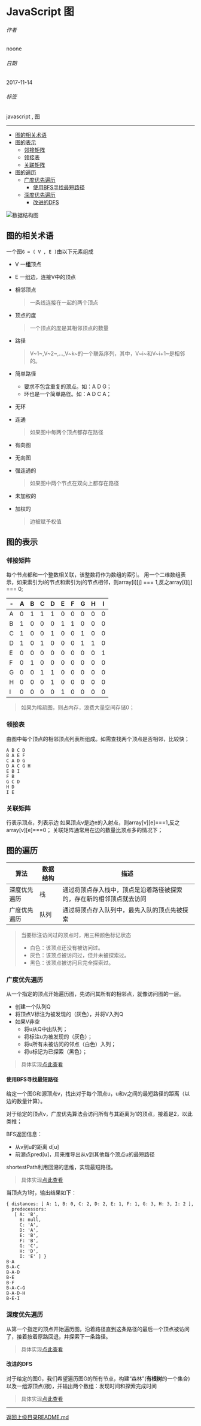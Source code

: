 # JavaScript 图

###### 作者

noone

###### 日期

2017-11-14

###### 标签

javascript , 图

--------------------------------------------------------------------------------


<!-- @import "[TOC]" {cmd="toc" depthFrom=2 depthTo=5 orderedList=false} -->
<!-- code_chunk_output -->

* [图的相关术语](#图的相关术语)
* [图的表示](#图的表示)
	* [邻接矩阵](#邻接矩阵)
	* [领接表](#领接表)
	* [关联矩阵](#关联矩阵)
* [图的遍历](#图的遍历)
	* [广度优先遍历](#广度优先遍历)
		* [使用BFS寻找最短路径](#使用bfs寻找最短路径)
	* [深度优先遍历](#深度优先遍历)
		* [改进的DFS](#改进的dfs)

<!-- /code_chunk_output -->

![数据结构图](./pg1.jpeg)

## 图的相关术语
一个图`G = ( V , E )`由以下元素组成
- V 一**组**顶点
- E 一组边，连接V中的顶点
- 相邻顶点
  > 一条线连接在一起的两个顶点

- 顶点的度
  > 一个顶点的度是其相邻顶点的数量

- 路径
  > V~1~,V~2~,...,V~k~的一个联系序列，其中，V~i~和V~i+1~是相邻的。

- 简单路径
  - 要求不包含重复的顶点。如：A D G；
  - 环也是一个简单路径。如：A D C A；

- 无环
- 连通
  > 如果图中每两个顶点都存在路径
- 有向图
- 无向图
- 强连通的
  > 如果图中两个节点在双向上都存在路径
- 未加权的
- 加权的
  > 边被赋予权值

## 图的表示

### 邻接矩阵

每个节点都和一个整数相关联，该整数将作为数组的索引。
用一个二维数组表示，如果索引为i的节点和索引为j的节点相邻，则array[i][j] === 1,反之array[i][j] === 0;

|  -  | A   | B   | C   | D   | E   | F   | G   | H   | I   |
| --- | --- | --- | --- | --- | --- | --- | --- | --- | --- |
| A   | 0   | 1   | 1   | 1   | 0   | 0   | 0   | 0   | 0   |
| B   | 1   | 0   | 0   | 0   | 1   | 1   | 0   | 0   | 0   |
| C   | 1   | 0   | 0   | 1   | 0   | 0   | 1   | 0   | 0   |
| D   | 1   | 0   | 1   | 0   | 0   | 0   | 1   | 1   | 0   |
| E   | 0   | 0   | 0   | 0   | 0   | 0   | 0   | 0   | 1   |
| F   | 0   | 1   | 0   | 0   | 0   | 0   | 0   | 0   | 0   |
| G   | 0   | 0   | 1   | 1   | 0   | 0   | 0   | 0   | 0   |
| H   | 0   | 0   | 0   | 1   | 0   | 0   | 0   | 0   | 0   |
| I   | 0   | 0   | 0   | 0   | 1   | 0   | 0   | 0   | 0   |


> 如果为稀疏图，则占内存，浪费大量空间存储0；

### 领接表
由图中每个顶点的相邻顶点列表所组成。如需查找两个顶点是否相邻，比较快；
```
A B C D
B A E F
C A D G
D A C G H
E B I
F B
G C D
H D
I E
```
### 关联矩阵
行表示顶点，列表示边
如果顶点v是边e的入射点，则array[v][e]===1,反之array[v][e]===0；
关联矩阵通常用在边的数量比顶点多的情况下；

## 图的遍历

| 算法         | 数据结构 | 描述                                                                 |
| ------------ | -------- | -------------------------------------------------------------------- |
| 深度优先遍历 | 栈       | 通过将顶点存入栈中，顶点是沿着路径被探索的，存在新的相邻顶点就去访问 |
| 广度优先遍历 | 队列         |  通过将顶点存入队列中，最先入队的顶点先被探索                                                                    |

> 当要标注访问过的顶点时，用三种颜色标记状态
> - 白色：该顶点还没有被访问过。
> - 灰色：该顶点被访问过，但并未被探索过。
> - 黑色：该顶点被访问且完全探索过。

### 广度优先遍历

从一个指定的顶点开始遍历图，先访问其所有的相邻点，就像访问图的一层。
- 创建一个队列Q
- 将顶点V标注为被发现的（灰色），并将V入列Q
- 如果V非空
  - 将u从Q中出队列；
  - 将标注u为被发现的（灰色）；
  - 将u所有未被访问的邻点（白色）入列；
  - 将u标记为已探索（黑色）；

> 具体实现[点此查看](../../algorithms/graph/广度优先探索算法.js)
#### 使用BFS寻找最短路径

给定一个图G和源顶点v，找出对于每个顶点u，u和v之间的最短路径的距离（以边的数量计算）。

对于给定的顶点v，广度优先算法会访问所有与其距离为1的顶点，接着是2，以此类推；

BFS返回信息：
- 从v到u的距离 d[u]
- 前溯点pred[u]，用来推导出从v到其他每个顶点u的最短路径

shortestPath利用回溯的思维，实现最短路径。

> 具体实现[点此查看](../../algorithms/graph/改进的广度优先探索算法.js)

当顶点为1时，输出结果如下：
```
{ distances: [ A: 1, B: 0, C: 2, D: 2, E: 1, F: 1, G: 3, H: 3, I: 2 ],
  predecessors:
   [ A: 'B',
     B: null,
     C: 'A',
     D: 'A',
     E: 'B',
     F: 'B',
     G: 'C',
     H: 'D',
     I: 'E' ] }
B-A
B-A-C
B-A-D
B-E
B-F
B-A-C-G
B-A-D-H
B-E-I
```
### 深度优先遍历
从第一个指定的顶点开始遍历图，沿着路径直到这条路径的最后一个顶点被访问了，接着按着原路回退，并探索下一条路径。
> 具体实现[点此查看](../../algorithms/graph/深度优先探索算法.js)

#### 改进的DFS
对于给定的图G，我们希望遍历图G的所有节点，构建“森林”(**有根树**的一个集合)以及一组源顶点(根)，并输出两个数组：发现时间和探索完成时间
> 具体实现[点此查看](../../algorithms/graph/改进的深度优先探索算法.js)

--------------------------------------------------------------------------------

[返回上级目录README.md](../README.md)
